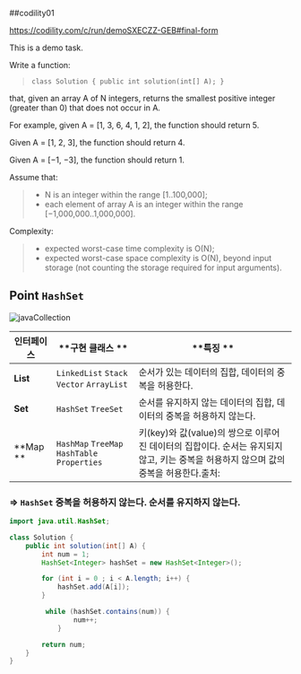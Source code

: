 ##codility01

https://codility.com/c/run/demoSXECZZ-GEB#final-form

This is a demo task.

Write a function:

> `class Solution { public int solution(int[] A); }`

that, given an array A of N integers, returns the smallest positive integer (greater than 0) that does not occur in A.

For example, given A = [1, 3, 6, 4, 1, 2], the function should return 5.

Given A = [1, 2, 3], the function should return 4.

Given A = [−1, −3], the function should return 1.

Assume that:

> - N is an integer within the range [1..100,000];
> - each element of array A is an integer within the range [−1,000,000..1,000,000].

Complexity:

> - expected worst-case time complexity is O(N);
> - expected worst-case space complexity is O(N), beyond input storage (not counting the storage required for input arguments).



## Point `HashSet`

![javaCollection](/Users/jeonghyeonji/Desktop/javaCollection.jpg)



| **인터페이스** | **구현 클래스 **                              | **특징 **                                  |
| --------- | ---------------------------------------- | ---------------------------------------- |
| **List**  | `LinkedList` `Stack` `Vector` `ArrayList` | 순서가 있는 데이터의 집합, 데이터의 중복을 허용한다.           |
| **Set**   | `HashSet` `TreeSet`                      | 순서를 유지하지 않는 데이터의 집합, 데이터의 중복을 허용하지 않는다.  |
| **Map **  | `HashMap` `TreeMap` `HashTable` `Properties` | 키(key)와 값(value)의 쌍으로 이루어진 데이터의 집합이다. 순서는 유지되지 않고, 키는 중복을 허용하지 않으며 값의 중복을 허용한다.출처: |

### => `HashSet` 중복을 허용하지 않는다. 순서를 유지하지 않는다.



```java
import java.util.HashSet;

class Solution {
    public int solution(int[] A) {
        int num = 1;
        HashSet<Integer> hashSet = new HashSet<Integer>();

        for (int i = 0 ; i < A.length; i++) {
            hashSet.add(A[i]);                     
        }

         while (hashSet.contains(num)) {
                num++;
            }

        return num;
    }
}
```

